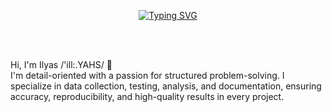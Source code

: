 <p align="center">
  <a href="https://git.io/typing-svg">
    <img src="https://readme-typing-svg.demolab.com?font=Fira+Code&pause=1000&color=AD29F7&width=435&lines=Ny'alotha+is+but+a+sleep+away..." alt="Typing SVG"/>
  </a>

  <br><br>

  Hi, I'm Ilyas /'ill:.YAHS/ 👋<br>
  I'm detail-oriented with a passion for structured problem-solving. I specialize in data collection, testing, analysis, and documentation, ensuring accuracy, reproducibility, and high-quality results in every project.
</p>
